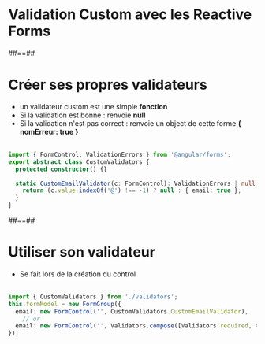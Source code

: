 <!-- .slide: class="transition-bg-grey-2 underline"" -->
# Validation Custom avec les Reactive Forms

##==##

<!-- .slide: class="with-code inconsolata" -->
# Créer ses propres validateurs

- un validateur custom est une simple <b>fonction</b>
- Si la validation est bonne : renvoie <b>null</b>
- Si la validation n'est pas correct : renvoie un object de cette forme <b>{ nomErreur: true }</b>
<br><br>

```typescript
import { FormControl, ValidationErrors } from '@angular/forms';
export abstract class CustomValidators {
  protected constructor() {}

  static CustomEmailValidator(c: FormControl): ValidationErrors | null {   
    return (c.value.indexOf('@') !== -1) ? null : { email: true };
  }  
}
```
<!-- .element: class="big-code" -->

##==##
<!-- .slide: class="with-code inconsolata" -->
# Utiliser son validateur

- Se fait lors de la création du control <br><br>

```typescript
import { CustomValidators } from './validators';
this.formModel = new FormGroup({
  email: new FormControl('', CustomValidators.CustomEmailValidator),
    // or
  email: new FormControl('', Validators.compose([Validators.required, CustomValidators.CustomEmailValidator]))
});
```
<!-- .element: class="big-code" -->

